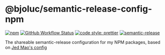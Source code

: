 # @bjoluc/semantic-release-config-npm

[![npm](https://img.shields.io/npm/v/@bjoluc/semantic-release-config-npm/latest)](https://www.npmjs.com/package/@bjoluc/semantic-release-config-npm)
[![GitHub Workflow Status](https://img.shields.io/github/workflow/status/bjoluc/semantic-release-config-npm/build)](https://github.com/bjoluc/semantic-release-config-npm/actions)
[![code style: prettier](https://img.shields.io/badge/code_style-prettier-ff69b4.svg)](https://github.com/prettier/prettier)
[![semantic-release](https://img.shields.io/badge/%20%20%F0%9F%93%A6%F0%9F%9A%80-semantic--release-e10079.svg)](https://github.com/semantic-release/semantic-release)

The shareable semantic-release configuration for my NPM packages, based on [Jed Mao's config](https://github.com/jedmao/semantic-release-npm-github-config)
